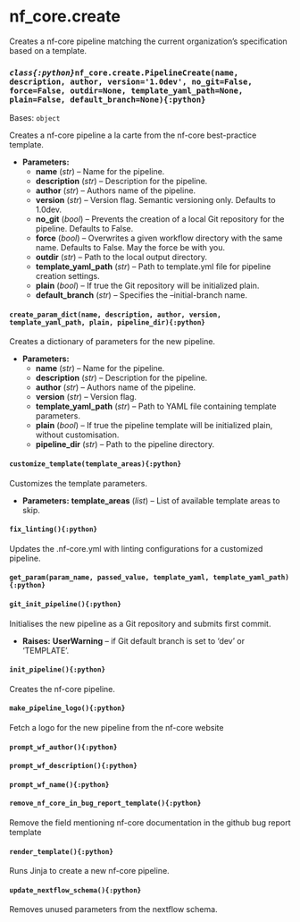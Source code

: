 # nf_core.create

Creates a nf-core pipeline matching the current
organization’s specification based on a template.

### _`class{:python}`_`nf_core.create.PipelineCreate(name, description, author, version='1.0dev', no_git=False, force=False, outdir=None, template_yaml_path=None, plain=False, default_branch=None){:python}`

Bases: `object`

Creates a nf-core pipeline a la carte from the nf-core best-practice template.

- **Parameters:**
  - **name** (_str_) – Name for the pipeline.
  - **description** (_str_) – Description for the pipeline.
  - **author** (_str_) – Authors name of the pipeline.
  - **version** (_str_) – Version flag. Semantic versioning only. Defaults to 1.0dev.
  - **no_git** (_bool_) – Prevents the creation of a local Git repository for the pipeline. Defaults to False.
  - **force** (_bool_) – Overwrites a given workflow directory with the same name. Defaults to False.
    May the force be with you.
  - **outdir** (_str_) – Path to the local output directory.
  - **template_yaml_path** (_str_) – Path to template.yml file for pipeline creation settings.
  - **plain** (_bool_) – If true the Git repository will be initialized plain.
  - **default_branch** (_str_) – Specifies the –initial-branch name.

#### `create_param_dict(name, description, author, version, template_yaml_path, plain, pipeline_dir){:python}`

Creates a dictionary of parameters for the new pipeline.

- **Parameters:**
  - **name** (_str_) – Name for the pipeline.
  - **description** (_str_) – Description for the pipeline.
  - **author** (_str_) – Authors name of the pipeline.
  - **version** (_str_) – Version flag.
  - **template_yaml_path** (_str_) – Path to YAML file containing template parameters.
  - **plain** (_bool_) – If true the pipeline template will be initialized plain, without customisation.
  - **pipeline_dir** (_str_) – Path to the pipeline directory.

#### `customize_template(template_areas){:python}`

Customizes the template parameters.

- **Parameters:**
  **template_areas** (_list<str>_) – List of available template areas to skip.

#### `fix_linting(){:python}`

Updates the .nf-core.yml with linting configurations
for a customized pipeline.

#### `get_param(param_name, passed_value, template_yaml, template_yaml_path){:python}`

#### `git_init_pipeline(){:python}`

Initialises the new pipeline as a Git repository and submits first commit.

- **Raises:**
  **UserWarning** – if Git default branch is set to ‘dev’ or ‘TEMPLATE’.

#### `init_pipeline(){:python}`

Creates the nf-core pipeline.

#### `make_pipeline_logo(){:python}`

Fetch a logo for the new pipeline from the nf-core website

#### `prompt_wf_author(){:python}`

#### `prompt_wf_description(){:python}`

#### `prompt_wf_name(){:python}`

#### `remove_nf_core_in_bug_report_template(){:python}`

Remove the field mentioning nf-core documentation
in the github bug report template

#### `render_template(){:python}`

Runs Jinja to create a new nf-core pipeline.

#### `update_nextflow_schema(){:python}`

Removes unused parameters from the nextflow schema.
